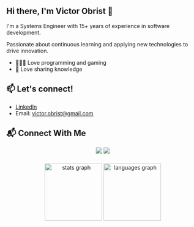 ## Hi there, I'm Victor Obrist 👋

I'm a Systems Engineer with 15+ years of experience in software development.  

Passionate about continuous learning and applying new technologies to drive innovation.

- 👨🏻‍💻 Love programming and gaming
- 🧠 Love sharing knowledge



## 📫 Let's connect!

- [LinkedIn](https://www.linkedin.com/in/victorobristb)   
- Email: victor.obrist@gmail.com

## 📬 Connect With Me
<p align="center">
  <a href="mailto:victor.obrist@gmail.com"><img src="https://img.shields.io/badge/Email-D14836?style=for-the-badge&logo=gmail&logoColor=white"></a>
  <a href="https://www.linkedin.com/in/victorobristb"><img src="https://img.shields.io/badge/LinkedIn-0A66C2?style=for-the-badge&logo=linkedin&logoColor=white"></a>
</p>

###

<div align="center">
  <img src="https://github-readme-stats.vercel.app/api?username=VictorObrist&hide_title=false&hide_rank=false&show_icons=true&include_all_commits=true&count_private=true&disable_animations=false&theme=dracula&locale=en&hide_border=false&order=1" height="150" alt="stats graph"  />
  <img src="https://github-readme-stats.vercel.app/api/top-langs?username=VictorObrist&locale=en&hide_title=false&layout=compact&card_width=320&langs_count=5&theme=dracula&hide_border=false&order=2" height="150" alt="languages graph"  />
</div>

<!--
**VictorObrist/VictorObrist** is a ✨ _special_ ✨ repository because its `README.md` (this file) appears on your GitHub profile.

  Here are some ideas to get you started:

- 🔭 I’m currently working on ...
- 🌱 I’m currently learning ...
- 👯 I’m looking to collaborate on ...
- 🤔 I’m looking for help with ...
- 💬 Ask me about ...
- 📫 How to reach me: ...
- 😄 Pronouns: ...
- ⚡ Fun fact: ...
-->
